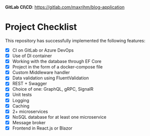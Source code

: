 **GitLab CI\CD**: https://gitlab.com/maxrihm/blog-application


# Project Checklist

This repository has successfully implemented the following features:

- [X] CI on GitLab or Azure DevOps
- [x] Use of DI container
- [x] Working with the database through EF Core
- [X] Project in the form of a docker-compose file
- [x] Custom Middleware handler
- [x] Data validation using FluentValidation
- [x] REST + Swagger
- [x] Choice of one: GraphQL, gRPC, SignalR
- [x] Unit tests
- [x] Logging
- [x] Caching
- [x] 2+ microservices
- [x] NoSQL database for at least one microservice
- [x] Message broker
- [x] Frontend in React.js or Blazor
